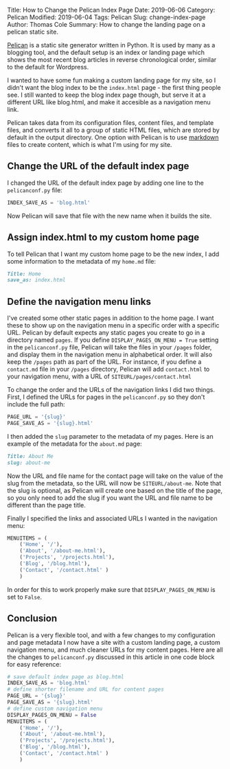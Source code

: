 Title: How to Change the Pelican Index Page
Date: 2019-06-06
Category: Pelican
Modified: 2019-06-04
Tags: Pelican
Slug: change-index-page
Author: Thomas Cole
Summary: How to change the landing page on a pelican static site.

[Pelican](http://getpelican.com "Pelican Development Blog") is a static site generator written in Python. It is used by many as a blogging tool, and the default setup is an index or landing page which shows the most recent blog articles in reverse chronological order, similar to the default for Wordpress.

I wanted to have some fun making a custom landing page for my site, so I didn't want the blog index to be the `index.html` page - the first thing people see. I still wanted to keep the blog index page though, but serve it at a different URL like blog.html, and make it accesible as a navigation menu link.

Pelican takes data from its configuration files, content files, and template files, and converts it all to a group of static HTML files, which are stored by default in the output directory. One option with Pelican is to use [markdown](https://en.wikipedia.org/wiki/Markdown "Markdown Wikipedia page") files to create content, which is what I'm using for my site.

## Change the URL of the default index page
I changed the URL of the default index page by adding one line to the `pelicanconf.py` file:
```python
INDEX_SAVE_AS = 'blog.html'
```
Now Pelican will save that file with the new name when it builds the site.

## Assign index.html to my custom home page
To tell Pelican that I want my custom home page to be the new index, I add some information to the metadata of my `home.md` file:
```md
Title: Home
save_as: index.html
```
## Define the navigation menu links
I've created some other static pages in addition to the home page. I want these to show up on the navigation menu in a specific order with a specific URL. Pelican by default expects any static pages you create to go in a directory named `pages`. If you define `DISPLAY_PAGES_ON_MENU = True` setting in the `pelicanconf.py` file, Pelican will take the files in your `/pages`  folder, and display them in the navigation menu in alphabetical order. It will also keep the `/pages` path as part of the URL. For instance, if you define a `contact.md` file in your `/pages` directory, Pelican will add `contact.html` to your navigation menu, with a URL of `SITEURL/pages/contact.html`

To change the order and the URLs of the navigation links I did two things. First, I defined the URLs for pages in the `pelicanconf.py` so they don't include the full path:
```python
PAGE_URL = '{slug}'
PAGE_SAVE_AS = '{slug}.html'
```
I then added the `slug` parameter to the metadata of my pages. Here is an example of the metadata for the `about.md` page:
```md
Title: About Me
slug: about-me
```
Now the URL and file name for the contact page will take on the value of the slug from the metadata, so the URL will now be `SITEURL/about-me`. Note that the slug is optional, as Pelican will create one based on the title of the page, so you only need to add the slug if you want the URL and file name to be different than the page title.

Finally I specified the links and associated URLs I wanted in the navigation menu:
```python
MENUITEMS = (
    ('Home', '/'),
    ('About', '/about-me.html'),
    ('Projects', '/projects.html'),
    ('Blog', '/blog.html'),
    ('Contact', '/contact.html' )
    )
```
In order for this to work properly make sure that ```DISPLAY_PAGES_ON_MENU``` is set to `False`.

## Conclusion
Pelican is a very flexible tool, and with a few changes to my configuration and page metadata I now have a site with a custom landing page, a custom navigation menu, and much cleaner URLs for my content pages. Here are all the changes to ```pelicanconf.py``` discussed in this article in one code block for easy reference:
```python
# save default index page as blog.html
INDEX_SAVE_AS = 'blog.html'
# define shorter filename and URL for content pages
PAGE_URL = '{slug}'
PAGE_SAVE_AS = '{slug}.html'
# define custom navigation menu
DISPLAY_PAGES_ON_MENU = False
MENUITEMS = (
    ('Home', '/'),
    ('About', '/about-me.html'),
    ('Projects', '/projects.html'),
    ('Blog', '/blog.html'),
    ('Contact', '/contact.html' )
    )
```




